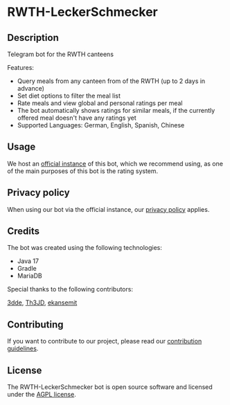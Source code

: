 # RWTH-LeckerSchmecker

## Description

Telegram bot for the RWTH canteens

Features:

- Query meals from any canteen from of the RWTH (up to 2 days in advance)
- Set diet options to filter the meal list
- Rate meals and view global and personal ratings per meal
- The bot automatically shows ratings for similar meals, if the currently offered meal doesn't have any ratings yet
- Supported Languages: German, English, Spanish, Chinese

## Usage

We host an [official instance](https://t.me/rwth_leckerschmecker_bot) of this bot, which we recommend using, as one of the main purposes of this bot is the rating system.

## Privacy policy

When using our bot via the official instance, our [privacy policy](https://github.com/Th3JD/RWTH-LeckerSchmecker/blob/main/privacy-policy.md) applies.


## Credits

The bot was created using the following technologies:

- Java 17
- Gradle
- MariaDB

Special thanks to the following contributors:

[3dde](https://github.com/3dde), [Th3JD](https://github.com/Th3JD), [ekansemit](https://github.com/ekansemit)

## Contributing

If you want to contribute to our project, please read our [contribution guidelines](https://github.com/Th3JD/RWTH-LeckerSchmecker/blob/main/CONTRIBUTING.md).

## License

The RWTH-LeckerSchmecker bot is open source software and licensed under the [AGPL license](https://www.gnu.org/licenses/agpl-3.0.html).